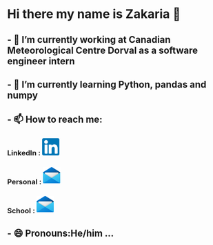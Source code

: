 # Hi there my name is Zakaria 👋

<!--
**haimeurz/haimeurz** is a ✨ _special_ ✨ repository because its `README.md` (this file) appears on your GitHub profile.
-->
## - 🔭 I’m currently working at Canadian Meteorological Centre Dorval as a software engineer intern
## - 🌱 I’m currently learning Python, pandas and numpy
## - 📫 How to reach me: 
### LinkedIn  : <a href="https://www.linkedin.com/in/haimeur-zakaria/" target="_blank"><img src="images/linkedin.png" height="40px"></a> 
### Personal : <a href="haimeurz@gmail.com" target="_blank"><img src="images/Mail.png" height="40px"></a> 
### School : <a href="Zakaria.haimeur.1@ens.etsmtl.ca" target="_blank"><img src="images/Mail.png" height="40px"></a> 


## - 😄 Pronouns:He/him ...

